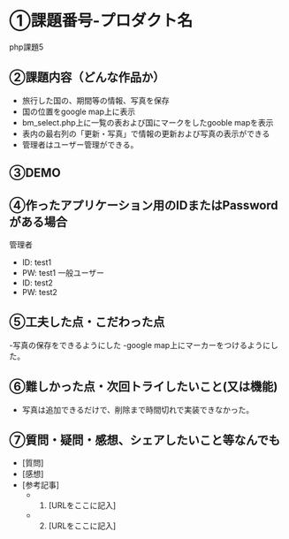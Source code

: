 # ①課題番号-プロダクト名
php課題5

## ②課題内容（どんな作品か）

- 旅行した国の、期間等の情報、写真を保存
- 国の位置をgoogle map上に表示
- bm_select.php上に一覧の表および国にマークをしたgooble mapを表示
- 表内の最右列の「更新・写真」で情報の更新および写真の表示ができる
- 管理者はユーザー管理ができる。

## ③DEMO



## ④作ったアプリケーション用のIDまたはPasswordがある場合
管理者
- ID: test1
- PW: test1
一般ユーザー
- ID: test2
- PW: test2

## ⑤工夫した点・こだわった点

-写真の保存をできるようにした
-google map上にマーカーをつけるようにした。


## ⑥難しかった点・次回トライしたいこと(又は機能)

- 写真は追加できるだけで、削除まで時間切れで実装できなかった。
  

## ⑦質問・疑問・感想、シェアしたいこと等なんでも

- [質問]
- [感想]
- [参考記事]
  - 1. [URLをここに記入]
  - 2. [URLをここに記入]
